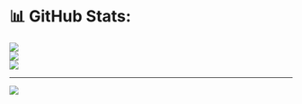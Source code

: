 # 📊 GitHub Stats:
![](https://github-readme-stats.vercel.app/api?username=MuharremAdemovic&theme=dark&hide_border=false&include_all_commits=false&count_private=false)<br/>
![](https://github-readme-streak-stats.herokuapp.com/?user=MuharremAdemovic&theme=dark&hide_border=false)<br/>
![](https://github-readme-stats.vercel.app/api/top-langs/?username=MuharremAdemovic&theme=dark&hide_border=false&include_all_commits=false&count_private=false&layout=compact)

---
[![](https://visitcount.itsvg.in/api?id=MuharremAdemovic&icon=0&color=0)](https://visitcount.itsvg.in)

<!-- Proudly created with GPRM ( https://gprm.itsvg.in ) -->
